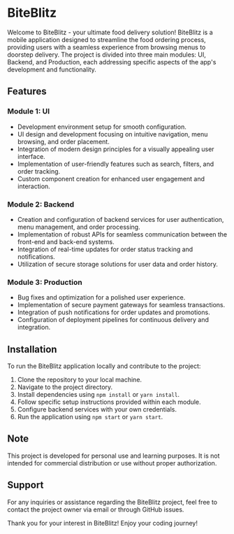 # BiteBlitz

Welcome to BiteBlitz - your ultimate food delivery solution! BiteBlitz is a mobile application designed to streamline the food ordering process, providing users with a seamless experience from browsing menus to doorstep delivery. The project is divided into three main modules: UI, Backend, and Production, each addressing specific aspects of the app's development and functionality.

## Features

### Module 1: UI
- Development environment setup for smooth configuration.
- UI design and development focusing on intuitive navigation, menu browsing, and order placement.
- Integration of modern design principles for a visually appealing user interface.
- Implementation of user-friendly features such as search, filters, and order tracking.
- Custom component creation for enhanced user engagement and interaction.

### Module 2: Backend
- Creation and configuration of backend services for user authentication, menu management, and order processing.
- Implementation of robust APIs for seamless communication between the front-end and back-end systems.
- Integration of real-time updates for order status tracking and notifications.
- Utilization of secure storage solutions for user data and order history.

### Module 3: Production
- Bug fixes and optimization for a polished user experience.
- Implementation of secure payment gateways for seamless transactions.
- Integration of push notifications for order updates and promotions.
- Configuration of deployment pipelines for continuous delivery and integration.

## Installation
To run the BiteBlitz application locally and contribute to the project:

1. Clone the repository to your local machine.
2. Navigate to the project directory.
3. Install dependencies using `npm install` or `yarn install`.
4. Follow specific setup instructions provided within each module.
5. Configure backend services with your own credentials.
6. Run the application using `npm start` or `yarn start`.



## Note
This project is developed for personal use and learning purposes. It is not intended for commercial distribution or use without proper authorization.

## Support
For any inquiries or assistance regarding the BiteBlitz project, feel free to contact the project owner via email or through GitHub issues.

Thank you for your interest in BiteBlitz! Enjoy your coding journey!
